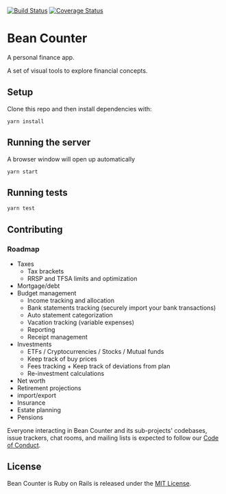 [![Build Status](https://travis-ci.org/bean-counter/bean-counter.svg?branch=master)](https://travis-ci.org/bean-counter/bean-counter)
[![Coverage Status](https://coveralls.io/repos/github/bean-counter/bean-counter/badge.svg?branch=master)](https://coveralls.io/github/bean-counter/bean-counter?branch=master)

# Bean Counter

A personal finance app.

A set of visual tools to explore financial concepts.

## Setup

Clone this repo and then install dependencies with:
```
yarn install
```

## Running the server

A browser window will open up automatically
```
yarn start
```

## Running tests

```
yarn test
```

## Contributing

### Roadmap
* Taxes
	* Tax brackets
	* RRSP and TFSA limits and optimization
* Mortgage/debt
* Budget management
	* Income tracking and allocation
	* Bank statements tracking (securely import your bank transactions)
	* Auto statement categorization
	* Vacation tracking (variable expenses)
	* Reporting
	* Receipt management
* Investments
	* ETFs / Cryptocurrencies / Stocks / Mutual funds
	* Keep track of buy prices
	* Fees tracking + Keep track of deviations from plan
	* Re-investment calculations
* Net worth
* Retirement projections
* import/export
* Insurance
* Estate planning
* Pensions

Everyone interacting in Bean Counter and its sub-projects' codebases, issue trackers, chat rooms, and mailing lists is expected to follow our [Code of Conduct](https://github.com/bean-counter/bean-counter/blob/master/CODE_OF_CONDUCT.md).

## License

Bean Counter is Ruby on Rails is released under the [MIT License](https://opensource.org/licenses/MIT).
